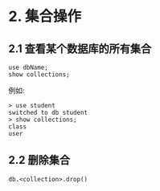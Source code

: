 # 2. 集合操作

## 2.1 查看某个数据库的所有集合

```mongodb
use dbName;
show collections;
```

例如:
```mongodb
> use student
switched to db student
> show collections;
class
user
```


## 2.2 删除集合

```mongodb
db.<collection>.drop()
```
